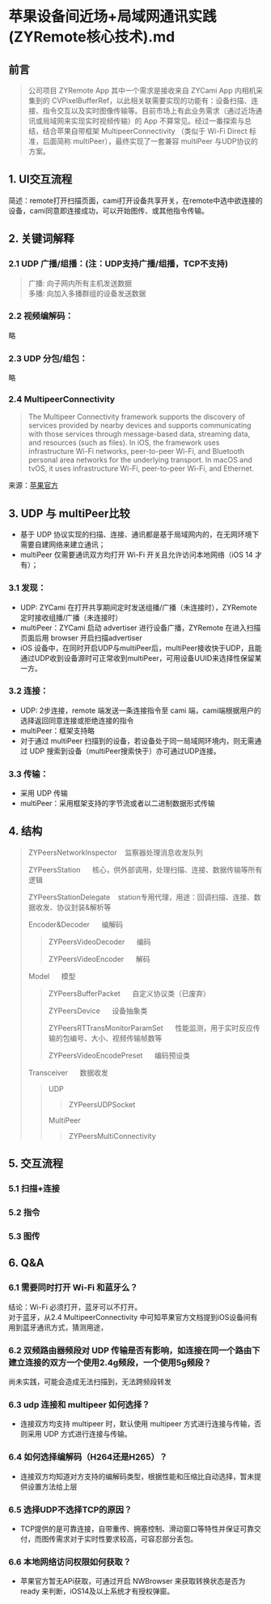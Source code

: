 
# 苹果设备间近场+局域网通讯实践(ZYRemote核心技术).md

## 前言
> 公司项目 ZYRemote App 其中一个需求是接收来自 ZYCami App 内相机采集到的 CVPixelBufferRef，以此相关联需要实现的功能有：设备扫描、连接、指令交互以及实时图像传输等。目前市场上有此业务需求（通过近场通讯或局域网来实现实时视频传输）的 App 不算常见。经过一番探索与总结，结合苹果自带框架 MultipeerConnectivity （类似于 Wi-Fi Direct 标准，后面简称 multiPeer），最终实现了一套兼容 multiPeer 与UDP协议的方案。

## 1. UI交互流程 
简述：remote打开扫描页面，cami打开设备共享开关，在remote中选中欲连接的设备，cami同意即连接成功，可以开始图传、或其他指令传输。

## 2. 关键词解释

### 2.1 UDP 广播/组播：(注：UDP支持广播/组播，TCP不支持) </br>
 
> 广播: 向子网内所有主机发送数据</br>
> 多播: 向加入多播群组的设备发送数据

### 2.2 视频编解码： 
略

### 2.3 UDP 分包/组包：
略

### 2.4 MultipeerConnectivity
> The Multipeer Connectivity framework supports the discovery of services provided by nearby devices and supports communicating with those services through message-based data, streaming data, and resources (such as files). In iOS, the framework uses infrastructure Wi-Fi networks, peer-to-peer Wi-Fi, and Bluetooth personal area networks for the underlying transport. In macOS and tvOS, it uses infrastructure Wi-Fi, peer-to-peer Wi-Fi, and Ethernet.  

来源：[苹果官方](https://developer.apple.com/documentation/multipeerconnectivity)

## 3. UDP 与 multiPeer比较
- 基于 UDP 协议实现的扫描、连接、通讯都是基于局域网内的，在无网环境下需要自建网络来建立通讯；
- multiPeer 仅需要通讯双方均打开 Wi-Fi 开关且允许访问本地网络（iOS 14 才有）；

### 3.1 发现：
- UDP: ZYCami 在打开共享期间定时发送组播/广播（未连接时），ZYRemote定时接收组播/广播（未连接时）
- multiPeer：ZYCami 启动 advertiser 进行设备广播，ZYRemote 在进入扫描页面后用 browser 开启扫描advertiser
- iOS 设备中，在同时开启UDP与multiPeer后，multiPeer接收快于UDP，且能通过UDP收到设备源时可正常收到multiPeer，可用设备UUID来选择性保留某一方。

### 3.2 连接：
- UDP: 2步连接，remote 端发送一条连接指令至 cami 端，cami端根据用户的选择返回同意连接或拒绝连接的指令
- multiPeer：框架支持略
- 对于通过 multiPeer 扫描到的设备，若设备处于同一局域网环境内，则无需通过 UDP 搜索到设备（multiPeer搜索快于）亦可通过UDP连接。

### 3.3 传输：
- 采用 UDP 传输
- multiPeer：采用框架支持的字节流或者以二进制数据形式传输
## 4. 结构
> ZYPeersNetworkInspector &nbsp;&nbsp; 监察器处理消息收发队列
>
> ZYPeersStation &nbsp;&nbsp;&nbsp;&nbsp; 核心，供外部调用，处理扫描、连接、数据传输等所有逻辑
>
> ZYPeersStationDelegate&nbsp;&nbsp;&nbsp;&nbsp;station专用代理，用途：回调扫描、连接、数据收发、协议封装&解析等
>
> Encoder&Decoder &nbsp;&nbsp;&nbsp;&nbsp; 编解码
>>
>> ZYPeersVideoDecoder  &nbsp;&nbsp;&nbsp;&nbsp; 编码
>>
>> ZYPeersVideoEncoder  &nbsp;&nbsp;&nbsp;&nbsp; 解码
>
> Model  &nbsp;&nbsp;&nbsp;&nbsp; 模型
>>
>> ZYPeersBufferPacket &nbsp;&nbsp;&nbsp;&nbsp; 自定义协议类（已废弃）
>>
>> ZYPeersDevice  &nbsp;&nbsp;&nbsp;&nbsp; 设备抽象类
>>
>> ZYPeersRTTransMonitorParamSet  &nbsp;&nbsp;&nbsp;&nbsp; 性能监测，用于实时反应传输的包编号、大小、视频传输帧数等
>>
>> ZYPeersVideoEncodePreset  &nbsp;&nbsp;&nbsp;&nbsp; 编码预设类
>
> Transceiver  &nbsp;&nbsp;&nbsp;&nbsp; 数据收发
>> 
>> UDP 
>>> ZYPeersUDPSocket
>> 
>> MultiPeer 
>>> ZYPeersMultiConnectivity

## 5. 交互流程

### 5.1 扫描+连接

### 5.2 指令

### 5.3 图传

## 6. Q&A

### 6.1 需要同时打开 Wi-Fi 和蓝牙么？
结论：Wi-Fi 必须打开，蓝牙可以不打开。</br>
对于蓝牙，从2.4 MultipeerConnectivity 中可知苹果官方文档提到iOS设备间有用到蓝牙通讯方式，猜测用途，
### 6.2 双频路由器频段对 UDP 传输是否有影响，如连接在同一个路由下建立连接的双方一个使用2.4g频段，一个使用5g频段？
尚未实践，可能会造成无法扫描到，无法跨频段转发
### 6.3 udp 连接和 multipeer 如何选择？
- 连接双方均支持 multipeer 时，默认使用 multipeer 方式进行连接与传输，否则采用 UDP 方式进行连接与传输。
### 6.4 如何选择编解码（H264还是H265）？
- 连接双方均知道对方支持的编解码类型，根据性能和压缩比自动选择，暂未提供设置方法给上层
### 6.5 选择UDP不选择TCP的原因？
- TCP提供的是可靠连接，自带重传、拥塞控制、滑动窗口等特性并保证可靠交付，而图传需求对于实时性要求较高，可容忍部分丢包。
### 6.6 本地网络访问权限如何获取？
- 苹果官方暂无APi获取，可通过开启 NWBrowser 来获取转换状态是否为 ready 来判断，iOS14及以上系统才有授权弹窗。
